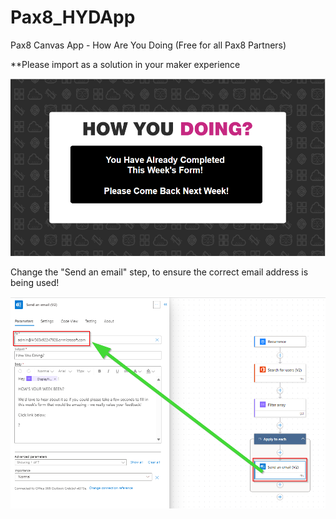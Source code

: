 # Pax8_HYDApp
Pax8 Canvas App - How Are You Doing (Free for all Pax8 Partners)

**Please import as a solution in your maker experience

![alt text](https://github.com/benopax8apac/Pax8_HYDApp/blob/main/How%20are%20you%20doing%20App%20Splash%20Screen.png)

Change the "Send an email" step, to ensure the correct email address is being used!

![alt text](https://github.com/benopax8apac/Pax8_HYDApp/blob/main/How%20you%20doing%20App%20-%20update%20email.png)


